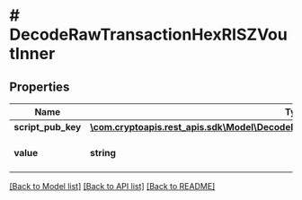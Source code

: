 # # DecodeRawTransactionHexRISZVoutInner

## Properties

Name | Type | Description | Notes
------------ | ------------- | ------------- | -------------
**script_pub_key** | [**\com.cryptoapis.rest_apis.sdk\Model\DecodeRawTransactionHexRISZVoutInnerScriptPubKey**](DecodeRawTransactionHexRISZVoutInnerScriptPubKey.md) |  |
**value** | **string** | Defines the specific amount. | [optional]

[[Back to Model list]](../../README.md#models) [[Back to API list]](../../README.md#endpoints) [[Back to README]](../../README.md)

